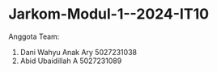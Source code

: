 # Jarkom-Modul-1--2024-IT10

Anggota Team:
1. Dani Wahyu Anak Ary   5027231038
2. Abid Ubaidillah A     5027231089
